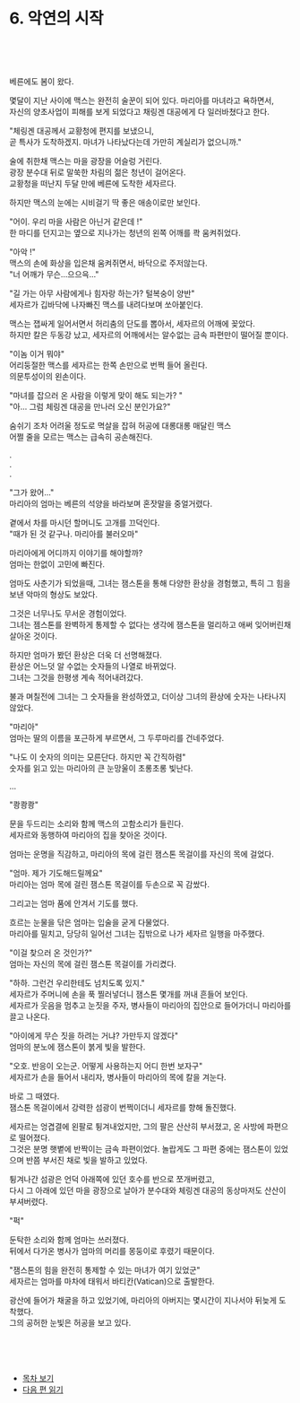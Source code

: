# 6. 악연의 시작 <br>
<br><br><br>

베른에도 봄이 왔다.<br>

몇달이 지난 사이에 맥스는 완전히 술꾼이 되어 있다. 마리아를 마녀라고 욕하면서, <br>
자신의 양초사업이 피해를 보게 되었다고 채링겐 대공에게 다 일러바쳤다고 한다.<br>

"체링겐 대공께서 교황청에 편지를 보냈으니, <br>
곧 특사가 도착하겠지. 마녀가 나타났다는데 가만히 계실리가 없으니까." <br>

술에 취한채 맥스는 마을 광장을 어슬렁 거린다. <br>
광장 분수대 뒤로 말쑥한 차림의 젊은 청년이 걸어온다. <br>
교황청을 떠난지 두달 만에 베른에 도착한 세자르다.<br>

하지만 맥스의 눈에는 시비걸기 딱 좋은 애송이로만 보인다.<br>

"어이. 우리 마을 사람은 아닌거 같은데 !"<br>
한 마디를 던지고는 옆으로 지나가는 청년의 왼쪽 어깨를 콱 움켜쥐었다.<br>

"아악 !"<br>
맥스의 손에 화상을 입은채 움켜쥐면서, 바닥으로 주저않는다.<br>
"너 어깨가 무슨...으으윽..."<br>

"길 가는 아무 사람에게나 힘자랑 하는가? 털복숭이 양반" <br>
세자르가 깁바닥에 나자빠진 맥스를 내려다보며 쏘아붙인다. <br>

맥스는 잽싸게 일어서면서 허리춤의 단도를 뽑아서, 세자르의 어깨에 꽂았다.<br>
하지만 칼은 두동강 났고, 세자르의 어깨에서는 알수없는 금속 파편만이 떨어질 뿐이다.<br>

"이놈 이거 뭐야"<br>
어리둥절한 맥스를 세자르는 한쪽 손만으로 번쩍 들어 올린다. <br>
의문투성이의 왼손이다.<br>

"마녀를 잡으러 온 사람을 이렇게 맞이 해도 되는가? "<br>
"아... 그럼 체링겐 대공을 만나러 오신 분인가요?"<br>

숨쉬기 조차 어려울 정도로 멱살을 잡혀 허공에 대롱대롱 매달린 맥스<br>
어쩔 줄을 모르는 맥스는 급속히 공손해진다.<br>

. <br>
. <br>
. <br>

"그가 왔어..."<br>
마리아의 엄마는 베른의 석양을 바라보며 혼잣말을 중얼거렸다.<br>

곁에서 차를 마시던 할머니도 고개를 끄덕인다.<br>
"때가 된 것 같구나. 마리아를 불러오마"<br>

마리아에게 어디까지 이야기를 해야할까?<br>
엄마는 한없이 고민에 빠진다.<br>

엄마도 사춘기가 되었을때, 그녀는 잼스톤을 통해 다양한 환상을 경험했고, 특히 그 힘을 보낸 악마의 형상도 보았다.<br>

그것은 너무나도 무서운 경험이었다.<br>
그녀는 젬스톤를 완벽하게 통제할 수 없다는 생각에 잼스톤을 멀리하고 애써 잊어버린채 살아온 것이다.<br>

하지만 엄마가 봤던 환상은 더욱 더 선명해졌다.<br>
환상은 어느덧 알 수없는 숫자들의 나열로 바뀌었다.<br>
그녀는 그것을 한평생 계속 적어내려갔다.<br>

불과 며칠전에 그녀는 그 숫자들을 완성하였고,
더이상 그녀의 환상에 숫자는 나타나지 않았다.

"마리아"<br>
엄마는 딸의 이름을 포근하게 부르면서, 그 두루마리를 건네주었다.<br>

"나도 이 숫자의 의미는 모른단다. 하지만 꼭 간직하렴"<br>
숫자를 읽고 있는 마리아의 큰 눈망울이 초롱초롱 빛난다.<br>

... <br>

"쾅쾅쾅"<br>

문을 두드리는 소리와 함께 맥스의 고함소리가 들린다.<br>
세자르와 동행하여 마리아의 집을 찾아온 것이다.<br>

엄마는 운명을 직감하고, 마리아의 목에 걸린 잼스톤 목걸이를 자신의 목에 걸었다.<br>

"엄마. 제가 기도해드릴께요"<br>
마리아는 엄마 목에 걸린 잼스톤 목걸이를 두손으로 꼭 감쌌다.<br>

그리고는 엄마 품에 안겨서 기도를 했다.<br>

흐르는 눈물을 닦은 엄마는 입술을 굳게 다물었다.<br>
마리아를 밀치고, 당당히 일어선 그녀는 집밖으로 나가 세자르 일행을 마주했다.<br>

"이걸 찾으러 온 것인가?"<br>
엄마는 자신의 목에 걸린 잼스톤 목걸이를 가리켰다.<br>

"하하. 그런건 우리한테도 넘치도록 있지."<br>
세자르가 주머니에 손을 푹 찔러넣더니 잼스톤 몇개를 꺼내 흔들어 보인다.<br>
세자르가 웃음을 멈추고 눈짓을 주자, 병사들이 마리아의 집안으로 들어가더니 마리아를 끌고 나온다.<br>

"아이에게 무슨 짓을 하려는 거냐? 가만두지 않겠다"<br>
엄마의 분노에 잼스톤이 붉게 빛을 발한다.<br>

"오호. 반응이 오는군. 어떻게 사용하는지 어디 한번 보자구"<br>
세자르가 손을 들어서 내리자, 병사들이 마리아의 목에 칼을 겨눈다.<br>

바로 그 때였다.<br>
잼스톤 목걸이에서 강력한 섬광이 번쩍이더니 세자르를 향해 돌진했다.<br>

세자르는 엉겹결에 왼팔로 튕겨내었지만, 그의 팔은 산산히 부서졌고, 온 사방에 파편으로 떨어졌다. <br>
그것은 분명 햇볕에 반짝이는 금속 파편이었다. 놀랍게도 그 파편 중에는 잼스톤이 있었으며 반쯤 부서진 채로 빛을 발하고 있었다.<br>

튕겨나간 섬광은 언덕 아래쪽에 있던 호수를 반으로 쪼개버렸고, <br>
다시 그 아래에 있던 마을 광장으로 날아가 분수대와 체링겐 대공의 동상마저도 산산이 부셔버렸다.<br>

"퍽"<br>

둔탁한 소리와 함께 엄마는 쓰러졌다.<br>
뒤에서 다가온 병사가 엄마의 머리를 몽둥이로 후렸기 때문이다.<br>

"잼스톤의 힘을 완전히 통제할 수 있는 마녀가 여기 있었군"<br>
세자르는 엄마를 마차에 태워서 바티칸(Vatican)으로 출발한다. <br>

광산에 들어가 채굴을 하고 있었기에, 마리아의 아버지는 몇시간이 지나서야 뒤늦게 도착했다. <br>
그의 공허한 눈빛은 허공을 보고 있다.  <br>


<br><br><br>

* [목차 보기](content_kr.md) <br>
* [다음 편 읽기](/01_gemston/KR/1-03_(KR)Avignon_1.md)